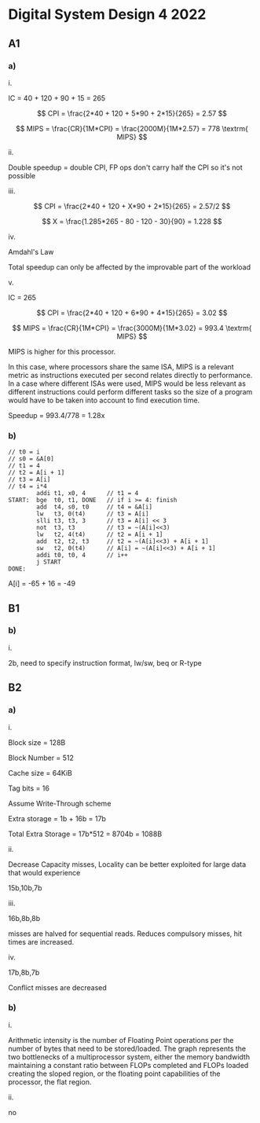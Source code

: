 # Digital System Design 4 2022

## A1

### a)

i.

IC = 40 + 120 + 90 + 15 = 265

$$
CPI = \frac{2*40 + 120 + 5*90 + 2*15}{265} = 2.57
$$

$$
MIPS = \frac{CR}{1M*CPI} = \frac{2000M}{1M*2.57} = 778 \textrm{ MIPS}
$$

ii.

Double speedup = double CPI, FP ops don't carry half the CPI so it's not possible

iii.

$$
CPI = \frac{2*40 + 120 + X*90 + 2*15}{265} = 2.57/2
$$

$$
X = \frac{1.285*265 - 80 - 120 - 30}{90} = 1.228
$$

iv. 

Amdahl's Law

Total speedup can only be affected by the improvable part of the workload

v.

IC = 265

$$
CPI = \frac{2*40 + 120 + 6*90 + 4*15}{265} = 3.02
$$

$$
MIPS = \frac{CR}{1M*CPI} = \frac{3000M}{1M*3.02} = 993.4 \textrm{ MIPS}
$$

MIPS is higher for this processor.

In this case, where processors share the same ISA, MIPS is a relevant metric as instructions executed per second relates directly to performance. In a case where different ISAs were used, MIPS would be less relevant as different instructions could perform different tasks so the size of a program would have to be taken into account to find execution time.

Speedup = 993.4/778 = 1.28x

### b)

    // t0 = i
    // s0 = &A[0]
    // t1 = 4
    // t2 = A[i + 1]
    // t3 = A[i]
    // t4 = i*4
            addi t1, x0, 4      // t1 = 4
    START:  bge  t0, t1, DONE   // if i >= 4: finish
            add  t4, s0, t0     // t4 = &A[i]
            lw   t3, 0(t4)      // t3 = A[i]
            slli t3, t3, 3      // t3 = A[i] << 3
            not  t3, t3         // t3 = ~(A[i]<<3)
            lw   t2, 4(t4)      // t2 = A[i + 1]
            add  t2, t2, t3     // t2 = ~(A[i]<<3) + A[i + 1]
            sw   t2, 0(t4)      // A[i] = ~(A[i]<<3) + A[i + 1]
            addi t0, t0, 4      // i++
            j START
    DONE:

A[i] = -65 + 16 = -49

## B1

### b)

i.

2b, need to specify instruction format, lw/sw, beq or R-type

## B2

### a)

i.

Block size = 128B

Block Number = 512

Cache size = 64KiB

Tag bits = 16

Assume Write-Through scheme

Extra storage = 1b + 16b = 17b

Total Extra Storage = 17b*512 = 8704b = 1088B

ii.

Decrease Capacity misses, Locality can be better exploited for large data that would experience

15b,10b,7b

iii.

16b,8b,8b

misses are halved for sequential reads. Reduces compulsory misses, hit times are increased. 

iv.

17b,8b,7b

Conflict misses are decreased

### b)

i.

Arithmetic intensity is the number of Floating Point operations per the number of bytes that need to be stored/loaded. The graph represents the two bottlenecks of a multiprocessor system, either the memory bandwidth maintaining a constant ratio between FLOPs completed and FLOPs loaded creating the sloped region, or the floating point capabilities of the processor, the flat region.

ii.

no